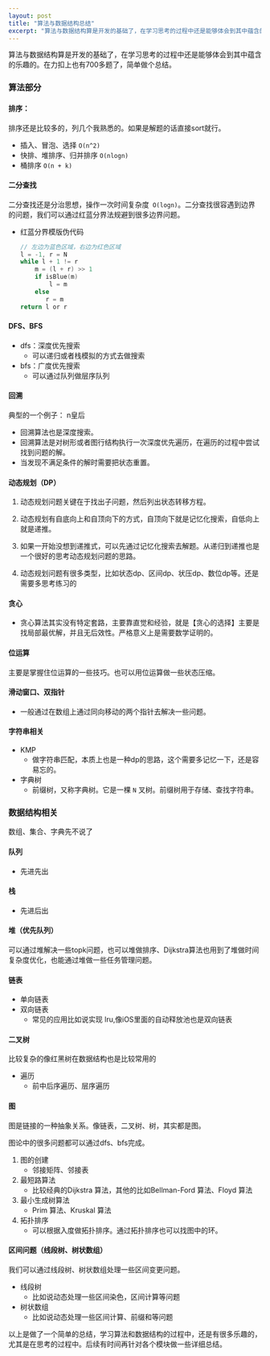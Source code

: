 ```yaml
---
layout: post
title: "算法与数据结构总结"
excerpt: "算法与数据结构算是开发的基础了，在学习思考的过程中还是能够体会到其中蕴含的乐趣的。在力扣上也有700多题了，简单做个总结"
---
```

算法与数据结构算是开发的基础了，在学习思考的过程中还是能够体会到其中蕴含的乐趣的。在力扣上也有700多题了，简单做个总结。

### 算法部分

#### 排序：

排序还是比较多的，列几个我熟悉的。如果是解题的话直接sort就行。

+ 插入、冒泡、选择  `O(n^2)`
+ 快排、堆排序、归并排序  `O(nlogn)`
+ 桶排序  `O(n + k)`



####  二分查找

二分查找还是分治思想，操作一次时间复杂度` O(logn)`。二分查找很容遇到边界的问题，我们可以通过红蓝分界法规避到很多边界问题。

+ 红蓝分界模版伪代码

  ```swift
  // 左边为蓝色区域，右边为红色区域
  l = -1, r = N
  while l + 1 != r
      m = (l + r) >> 1
      if isBlue(m)
          l = m
      else 
         r = m
  return l or r
  ```



#### DFS、BFS

+ dfs：深度优先搜索
  - 可以递归或者栈模拟的方式去做搜索
+ bfs：广度优先搜索
  - 可以通过队列做层序队列



#### 回溯

  典型的一个例子： n皇后

+ 回溯算法也是深度搜索。
+ 回溯算法是对树形或者图行结构执行一次深度优先遍历，在遍历的过程中尝试找到问题的解。
+ 当发现不满足条件的解时需要把状态重置。



#### 动态规划（DP）

1. 动态规划问题关键在于找出子问题，然后列出状态转移方程。

2. 动态规划有自底向上和自顶向下的方式，自顶向下就是记忆化搜索，自低向上就是递推。

3. 如果一开始没想到递推式，可以先通过记忆化搜索去解题。从递归到递推也是一个很好的思考动态规划问题的思路。
4. 动态规划问题有很多类型，比如状态dp、区间dp、状压dp、数位dp等。还是需要多思考练习的



#### 贪心

+ 贪心算法其实没有特定套路，主要靠直觉和经验，就是【贪心的选择】主要是找局部最优解，并且无后效性。严格意义上是需要数学证明的。



#### 位运算

主要是掌握住位运算的一些技巧。也可以用位运算做一些状态压缩。



#### 滑动窗口、双指针

+ 一般通过在数组上通过同向移动的两个指针去解决一些问题。



#### 字符串相关

+ KMP 
  - 做字符串匹配，本质上也是一种dp的思路，这个需要多记忆一下，还是容易忘的。
+ 字典树
  - 前缀树，又称字典树。它是一棵 `N` 叉树。前缀树用于存储、查找字符串。



### 数据结构相关

数组、集合、字典先不说了

#### 队列

+ 先进先出



#### 栈

+ 先进后出



#### 堆（优先队列）

可以通过堆解决一些topk问题，也可以堆做排序、Dijkstra算法也用到了堆做时间复杂度优化，也能通过堆做一些任务管理问题。



#### 链表

+ 单向链表
+ 双向链表
  - 常见的应用比如说实现 lru,像iOS里面的自动释放池也是双向链表



#### 二叉树

比较复杂的像红黑树在数据结构也是比较常用的

+ 遍历
  - 前中后序遍历、层序遍历



#### 图

图是链接的一种抽象关系。像链表，二叉树、树，其实都是图。

图论中的很多问题都可以通过dfs、bfs完成。

1. 图的创建
   - 邻接矩阵、邻接表
2. 最短路算法
   - 比较经典的Dijkstra 算法，其他的比如Bellman-Ford 算法、Floyd 算法
3. 最小生成树算法
   - Prim 算法、Kruskal 算法
4. 拓扑排序
   - 可以根据入度做拓扑排序。通过拓扑排序也可以找图中的环。



#### 区间问题（线段树、树状数组）

我们可以通过线段树、树状数组处理一些区间变更问题。

+ 线段树
  - 比如说动态处理一些区间染色，区间计算等问题
+ 树状数组
  - 比如说动态处理一些区间计算、前缀和等问题



以上是做了一个简单的总结，学习算法和数据结构的过程中，还是有很多乐趣的，尤其是在思考的过程中。后续有时间再针对各个模块做一些详细总结。

